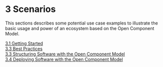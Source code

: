 # 3 Scenarios

This sections describes some potential use case examples to illustrate
the basic usage and power of an ecosystem based on the Open Component Model.

[3.1 Getting Started](getting-started/README.md)<br>
[3.3 Best Practices](getting-started/best-practices.md)<br>
[3.3 Structuring Software with the Open Component Model](structuring/README.md)<br>
[3.4 Deploying Software with the Open Component Model](deploying/README.md)<br>
